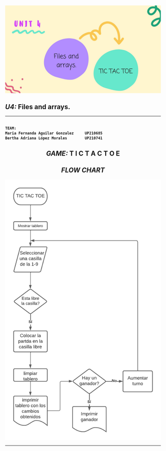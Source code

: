 <b><p align="middle"> <img src="https://github.com/UP210741/UP210741_CPP/blob/main/IMG/5.jpg"> <p><b>

## ***U4:*** Files and arrays.
 
</center>

 ___
 ```

TEAM: 
Maria Fernanda Aguilar Gonzalez     UP210685
Bertha Adriana López Morales        UP210741

 ```

<center>

## ***GAME:*** T I C  T A C  T O E 
 



 *FLOW CHART*
---

<img src="https://raw.githubusercontent.com/UP210741/UP210741_CPP/main/IMG/Diagrama%20en%20blanco.png">

---
